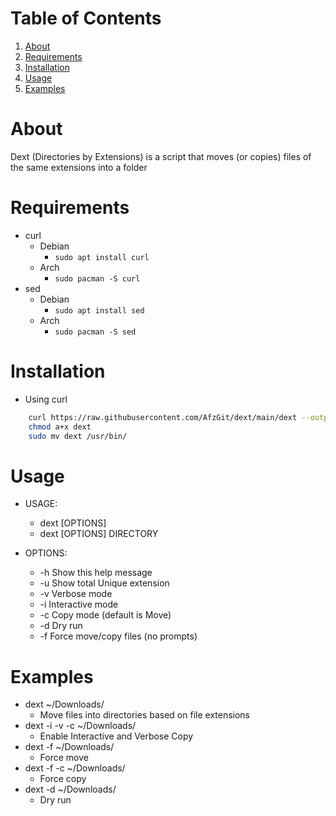 
# Table of Contents

1.  [About](#org673d72e)
2.  [Requirements](#orge32e026)
3.  [Installation](#orgec4e642)
4.  [Usage](#orge79668d)
5.  [Examples](#org3486f9e)



<a id="org673d72e"></a>

# About

Dext (Directories by Extensions) is a script that moves (or copies) files of the same extensions into a folder


<a id="orge32e026"></a>

# Requirements

-   curl
    -   Debian
        -   `sudo apt install curl`
    -   Arch
        -   `sudo pacman -S curl`
-   sed
    -   Debian
        -   `sudo apt install sed`
    -   Arch
        -   `sudo pacman -S sed`


<a id="orgec4e642"></a>

# Installation

-   Using curl

``` sh
    curl https://raw.githubusercontent.com/AfzGit/dext/main/dext --output dext
    chmod a+x dext
    sudo mv dext /usr/bin/

```

<a id="orge79668d"></a>

# Usage

-   USAGE:
    -   dext [OPTIONS]
    -   dext [OPTIONS] DIRECTORY


-   OPTIONS:
    -   -h    Show this help message
    -   -u    Show total Unique extension
    -   -v    Verbose mode
    -   -i    Interactive mode
    -   -c    Copy mode (default is Move)
    -   -d    Dry run
    -   -f    Force move/copy files (no prompts)


<a id="org3486f9e"></a>

# Examples

-   dext ~/Downloads/
    - Move files into directories based on file extensions
-   dext -i -v -c ~/Downloads/
    - Enable Interactive and Verbose Copy
-   dext -f ~/Downloads/
    - Force move
-   dext -f -c ~/Downloads/
    - Force copy
-   dext -d ~/Downloads/
    - Dry run

